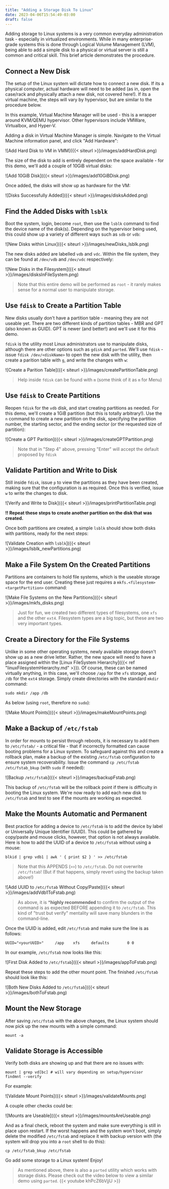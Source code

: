 ```yaml
---
title: "Adding a Storage Disk To Linux"
date: 2023-04-06T15:54:49-03:00
draft: false
---
```


Adding storage to Linux systems is a very common everyday administration task - especially in virtualized environments.  While in many enterprise-grade systems this is done through Logical Volume Management (LVM), being able to add a simple disk to a physical or virtual server is still a common and critical skill.  This brief article demonstrates the procedure.

## Connect a New Disk

The setup of the Linux system will dictate how to connect a new disk.  If its a physical computer, actual hardware will need to be added (as in, open the case/rack and physically attach a new disk, not covered here!).  If its a virtual machine, the steps will vary by hypervisor, but are similar to the procedure below.  

In this example, Virtual Machine Manager will be used - this is a wrapper around KVM/QEMU hypervisor.  Other hypervisors include VMWare, Virtualbox, and Hyper-V.  

Adding a disk in Virtual Machine Manager is simple.  Navigate to the Virtual Machine information panel, and click "Add Hardware":

![Add Hard Disk to VM in VMM]({{< siteurl >}}/images/addHardDisk.png)

The size of the disk to add is entirely dependent on the space available - for this demo, we'll add a couple of 10GiB virtual disks:

![Add 10GiB Disk]({{< siteurl >}}/images/add10GiBDisk.png)

Once added, the disks will show up as hardware for the VM:

![Disks Successfully Added]({{< siteurl >}}/images/disksAdded.png)

## Find the Added Disks with `lsblk`

Boot the system, login, become `root`, then use the `lsblk` command to find the device name of the disk(s).  Depending on the hypervisor being used, this could show up a variety of different ways such as `sdb` or `vdb`:

![New Disks within Linux]({{< siteurl >}}/images/newDisks_lsblk.png)

The new disks added are labelled `vdb` and `vdc`.  Within the file system, they can be found at `/dev/vdb` and `/dev/vdc` respectively:

![New Disks in the Filesystem]({{< siteurl >}}/images/disksInFileSystem.png)

> Note that this entire demo will be performed as `root` - it rarely makes sense for a normal user to manipulate storage.

## Use `fdisk` to Create a Partition Table

New disks usually don't have a partition table - meaning they are not useable yet.  There are two different kinds of partition tables - MBR and GPT (also known as GUID).  GPT is newer (and better!) and we'll use it for this demo.  

`fdisk` is the utility most Linux administrators use to manipulate disks, although there are other options such as `gdisk` and `parted`.  We'll use `fdisk` - issue `fdisk /dev/<diskName>` to open the new disk with the utility, then create a parition table with `g`, and write the changes with `w`:

![Create a Parition Table]({{< siteurl >}}/images/createPartitionTable.png)

> Help inside `fdisk` can be found with `m` (some think of it as `m` for Menu)

## Use `fdisk` to Create Partitions

Reopen `fdisk` for the `vdb` disk, and start creating partitions as needed.  For this demo, we'll create a 1GiB partition (but this is totally arbitrary!).  Use the `n` command to create a new partition on the disk, specifying the partition number, the starting sector, and the ending sector (or the requested size of partition):

![Create a GPT Parition]({{< siteurl >}}/images/createGPTPartition.png)

> Note that in "Step 4" above, pressing "Enter" will accept the default proposed by `fdisk` 

## Validate Partition and Write to Disk

Still inside `fdisk`, issue `p` to view the partitions as they have been created, making sure that the configuration is as required.  Once this is verified, issue `w` to write the changes to disk.

![Verify and Write to Disk]({{< siteurl >}}/images/printPartitionTable.png)

**!! Repeat these steps to create another partition on the disk that was created.**

Once both partitions are created, a simple `lsblk` should show both disks with partitions, ready for the next steps:

![Validate Creation with `lsblk`]({{< siteurl >}}/images/lsblk_newPartitions.png)

## Make a File System On the Created Partitions

Partitions are containers to hold file systems, which is the useable storage space for the end user.  Creating these just requires a `mkfs.<filesystem> <targetPartition>` command:

![Make File Systems on the New Partitions]({{< siteurl >}}/images/mkfs_disks.png)

> Just for fun, we created two different types of filesystems, one `xfs` and the other `ext4`.  Filesystem types are a big topic, but these are two very important types.

## Create a Directory for the File Systems

Unlike in some other operating systems, newly available storage doesn't show up as a new drive letter.  Rather, the new space will need to have a place assigned within the [Linux FileSystem Hierarchy]({{< ref "linuxFilesystemHierarchy.md" >}}).   Of course, these can be named virtually anything, in this case, we'll choose `/app` for the `xfs` storage, and `/db` for the `ext4` storage.  Simply create directories with the standard `mkdir` command:

```shell
sudo mkdir /app /db
```

As below (using `root`, therefore no `sudo`):

![Make Mount Points]({{< siteurl >}}/images/makeMountPoints.png)

## Make a Backup of `/etc/fstab`

In order for mounts to persist through reboots, it is necessary to add them to `/etc/fstab/` - a critical file - that if incorrectly formatted can cause booting problems for a Linux system.  To safeguard against this and create a rollback plan, make a backup of the existing `/etc/fstab` configuration to ensure system recoverability.  Issue the command `cp /etc/fstab /etc/fstab_bkup` (with `sudo` if needed):

![Backup `/etc/fstab`]({{< siteurl >}}/images/backupFstab.png)

This backup of `/etc/fstab` will be the rollback point if there is difficulty in booting the Linux system.  We're now ready to add each new disk to `/etc/fstab` and test to see if the mounts are working as expected.

## Make the Mounts Automatic and Permanent

Best practice for adding a device to `/etc/fstab` is to add the device by label or Universally Unique Identifier (UUID).  This could be gathered by copy/paste and mouse clicks, however, that option is not always available.  Here is how to add the UUID of a device to `/etc/fstab` without using a mouse:

``` shell
blkid | grep vdb1 | awk ' { print $2 } ' >> /etc/fstab
```

> Note that this APPENDS (`>>`) to `/etc/fstab`.  Do not overwrite `/etc/fstab`! (But if that happens, simply revert using the backup taken above!)

![Add UUID to `/etc/fstab` Without Copy/Paste]({{< siteurl >}}/images/addVdb1ToFstab.png)

> As above, it is ***highly recommended** to confirm the output of the command is as expected BEFORE appending it to `/etc/fstab`.  This kind of "trust but verify" mentality will save many blunders in the command-line.

Once the UUID is added, edit `/etc/fstab` and make sure the line is as follows:

``` shell
UUID="<yourUUID>"     /app    xfs     defaults        0 0
```

In our example, `/etc/fstab` now looks like this:

![First Disk Added to `/etc/fstab`]({{< siteurl >}}/images/appToFstab.png)

Repeat these steps to add the other mount point.  The finished `/etc/fstab` should look like this:

![Both New Disks Added to `/etc/fstab`]({{< siteurl >}}/images/bothToFstab.png)

## Mount the New Storage

After saving `/etc/fstab` with the above changes, the Linux system should now pick up the new mounts with a simple command:

``` shell
mount -a
```

## Validate Storage is Accessible

Verify both disks are showing up and that there are no issues with:
``` shell
mount | grep vd[bc] # will vary depending on setup/hypervisor
findmnt --verify
```

For example:

![Validate Mount Points]({{< siteurl >}}/images/validateMounts.png)

A couple other checks could be:

![Mounts are Useable]({{< siteurl >}}/images/mountsAreUseable.png)

And as a final check, reboot the system and make sure everything is still in place upon restart.  If the worst happens and the system won't boot, simply delete the modified `/etc/fstab` and replace it with backup version with (the system will drop you into a `root` shell to do this):

``` shell
cp /etc/fstab_bkup /etc/fstab
```

Go add some storage to a Linux system! Enjoy!

> As mentioned above, there is also a `parted` utility which works with storage disks.  Please check out the video below to view a similar demo using `parted`.
{{< youtube khPcZ6bVjjU  >}}
